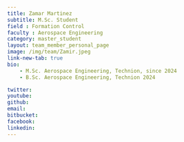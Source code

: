 ```yaml
---
title: Zamar Martinez
subtitle: M.Sc. Student
field : Formation Control
faculty : Aerospace Engineering
category: master_student
layout: team_member_personal_page
image: /img/team/Zamir.jpeg
link-new-tab: true
bio:
    - M.Sc. Aerospace Engineering, Technion, since 2024
    - B.Sc. Aerospace Engineering, Technion 2024

twitter: 
youtube: 
github: 
email: 
bitbucket: 
facebook: 
linkedin:  
---
```


<!-- ## Connect Lab Publications:

{% bibliography -q @*[author ~= \bLevy-Or\b] --group_by none --order descending %}
 -->
